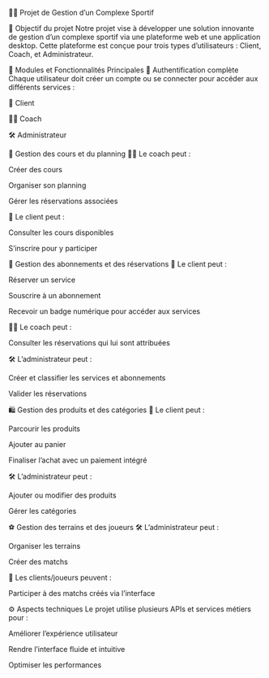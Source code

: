 🏋️‍♂️ Projet de Gestion d’un Complexe Sportif

🎯 Objectif du projet
Notre projet vise à développer une solution innovante de gestion d’un complexe sportif via une plateforme web et une application desktop.
Cette plateforme est conçue pour trois types d’utilisateurs : Client, Coach, et Administrateur.



🧩 Modules et Fonctionnalités Principales
🔐 Authentification complète
Chaque utilisateur doit créer un compte ou se connecter pour accéder aux différents services :

👤 Client

🧑‍🏫 Coach

🛠️ Administrateur



📅 Gestion des cours et du planning
🧑‍🏫 Le coach peut :

Créer des cours

Organiser son planning

Gérer les réservations associées

👤 Le client peut :

Consulter les cours disponibles

S’inscrire pour y participer


📝 Gestion des abonnements et des réservations
👤 Le client peut :

Réserver un service

Souscrire à un abonnement

Recevoir un badge numérique pour accéder aux services

🧑‍🏫 Le coach peut :

Consulter les réservations qui lui sont attribuées

🛠️ L’administrateur peut :

Créer et classifier les services et abonnements

Valider les réservations


🛍️ Gestion des produits et des catégories
👤 Le client peut :

Parcourir les produits

Ajouter au panier

Finaliser l’achat avec un paiement intégré

🛠️ L’administrateur peut :

Ajouter ou modifier des produits

Gérer les catégories


⚽ Gestion des terrains et des joueurs
🛠️ L’administrateur peut :

Organiser les terrains

Créer des matchs

👤 Les clients/joueurs peuvent :

Participer à des matchs créés via l’interface



⚙️ Aspects techniques
Le projet utilise plusieurs APIs et services métiers pour :

Améliorer l’expérience utilisateur

Rendre l’interface fluide et intuitive

Optimiser les performances
